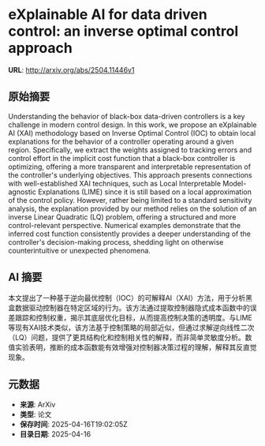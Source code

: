 # eXplainable AI for data driven control: an inverse optimal control approach

**URL**: http://arxiv.org/abs/2504.11446v1

## 原始摘要

Understanding the behavior of black-box data-driven controllers is a key
challenge in modern control design. In this work, we propose an eXplainable AI
(XAI) methodology based on Inverse Optimal Control (IOC) to obtain local
explanations for the behavior of a controller operating around a given region.
Specifically, we extract the weights assigned to tracking errors and control
effort in the implicit cost function that a black-box controller is optimizing,
offering a more transparent and interpretable representation of the
controller's underlying objectives. This approach presents connections with
well-established XAI techniques, such as Local Interpretable Model-agnostic
Explanations (LIME) since it is still based on a local approximation of the
control policy. However, rather being limited to a standard sensitivity
analysis, the explanation provided by our method relies on the solution of an
inverse Linear Quadratic (LQ) problem, offering a structured and more
control-relevant perspective. Numerical examples demonstrate that the inferred
cost function consistently provides a deeper understanding of the controller's
decision-making process, shedding light on otherwise counterintuitive or
unexpected phenomena.


## AI 摘要

本文提出了一种基于逆向最优控制（IOC）的可解释AI（XAI）方法，用于分析黑盒数据驱动控制器在特定区域的行为。该方法通过提取控制器隐式成本函数中的误差跟踪和控制权重，揭示其底层优化目标，从而提高控制决策的透明度。与LIME等现有XAI技术类似，该方法基于控制策略的局部近似，但通过求解逆向线性二次（LQ）问题，提供了更具结构化和控制相关性的解释，而非简单灵敏度分析。数值实验表明，推断的成本函数能有效增强对控制器决策过程的理解，解释其反直觉现象。

## 元数据

- **来源**: ArXiv
- **类型**: 论文
- **保存时间**: 2025-04-16T19:02:05Z
- **目录日期**: 2025-04-16
